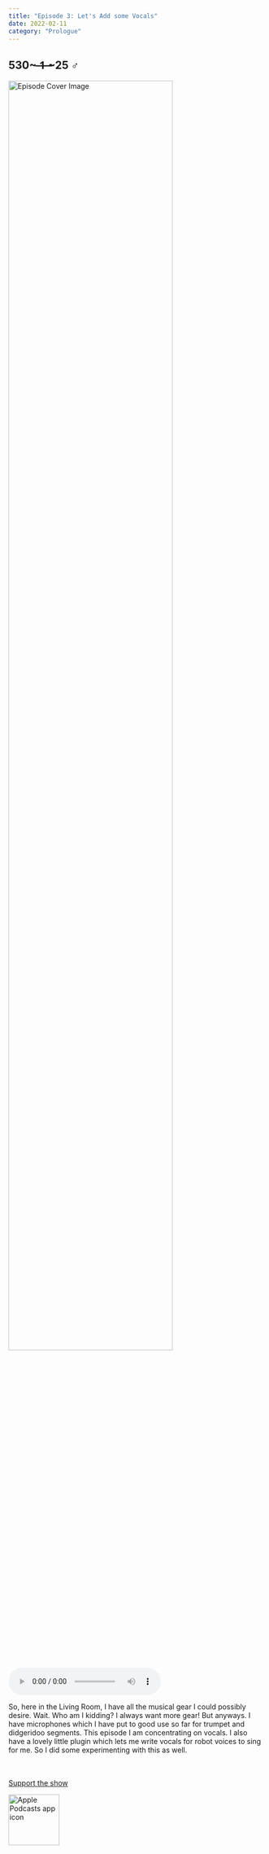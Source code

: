 ```yaml
---
title: "Episode 3: Let's Add some Vocals"
date: 2022-02-11
category: "Prologue"
---
```

## 530~ ̶1̶ ̶~25 ♂
<img src="https://artwork.captivate.fm/9085a4fc-090f-4687-a9a1-673b3f2ed8c2/60854458c4d1acdf4e1c2f79c4137142.jpg" alt="Episode Cover Image" width=80%/>
<audio controls>
  <source src="https://podcasts.captivate.fm/media/8debbff0-382d-40f4-9cf8-c07f05468a26/10057169-episode-3-let-s-add-some-vocals.mp3" type="audio/mpeg">
  Your browser does not support the audio element.
</audio>

<p>So, here in the Living Room, I have all the musical gear I could possibly desire. Wait. Who am I kidding? I always want more gear! But anyways. I have microphones which I have put to good use so far for trumpet and didgeridoo segments. This episode I am concentrating on vocals. I also have a lovely little plugin which lets me write vocals for robot voices to sing for me. So I did some experimenting with this as well.<br/><br/><br/></p><a rel="payment" href="https://www.paypal.com/donate/?hosted_button_id=WX3GRUK5BHJLS">Support the show</a>

<a href="https://podcasts.apple.com/us/podcast/living-room-music/id1608791560?tscg=30200&itsct=podcast_box_appicon&ls=1&mttnsubad=1608791560" style="display: inline-block;"><img src="https://toolbox.marketingtools.apple.com/api/v2/badges/app-icon-podcasts/standard/en-us" alt="Apple Podcasts app icon" style="width: 100px; height: 100px; vertical-align: middle; object-fit: contain;" /></a>
    
